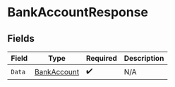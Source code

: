 # BankAccountResponse


## Fields

| Field                                             | Type                                              | Required                                          | Description                                       |
| ------------------------------------------------- | ------------------------------------------------- | ------------------------------------------------- | ------------------------------------------------- |
| `Data`                                            | [BankAccount](../../models/shared/bankaccount.md) | :heavy_check_mark:                                | N/A                                               |